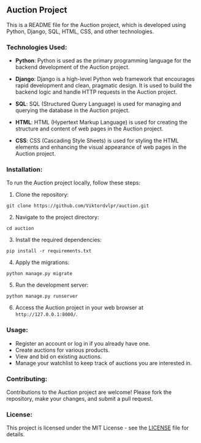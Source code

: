 ## Auction Project

This is a README file for the Auction project, which is developed using Python, Django, SQL, HTML, CSS, and other technologies.

### Technologies Used:

- **Python**: Python is used as the primary programming language for the backend development of the Auction project.
  
- **Django**: Django is a high-level Python web framework that encourages rapid development and clean, pragmatic design. It is used to build the backend logic and handle HTTP requests in the Auction project.

- **SQL**: SQL (Structured Query Language) is used for managing and querying the database in the Auction project.

- **HTML**: HTML (Hypertext Markup Language) is used for creating the structure and content of web pages in the Auction project.

- **CSS**: CSS (Cascading Style Sheets) is used for styling the HTML elements and enhancing the visual appearance of web pages in the Auction project.

### Installation:

To run the Auction project locally, follow these steps:

1. Clone the repository:

```
git clone https://github.com/Viktordvlpr/auction.git
```

2. Navigate to the project directory:

```
cd auction
```

3. Install the required dependencies:

```
pip install -r requirements.txt
```

4. Apply the migrations:

```
python manage.py migrate
```

5. Run the development server:

```
python manage.py runserver
```

6. Access the Auction project in your web browser at `http://127.0.0.1:8000/`.

### Usage:

- Register an account or log in if you already have one.
- Create auctions for various products.
- View and bid on existing auctions.
- Manage your watchlist to keep track of auctions you are interested in.

### Contributing:

Contributions to the Auction project are welcome! Please fork the repository, make your changes, and submit a pull request.

### License:

This project is licensed under the MIT License - see the [LICENSE](LICENSE) file for details.
